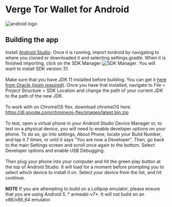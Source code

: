 Verge Tor Wallet for Android
============================

<p align="left"><img src="https://image.pngaaa.com/864/15864-small.png" alt="android logo"></p>

## Building the app

Install [Android Studio](https://developer.android.com/sdk/installing/studio.html). Once it is
running, import tordroid by navigating to where you cloned or downloaded it and selecting
settings.gradle. When it is finished importing, click on the SDK Manager ![SDK Manager](https://developer.android.com/images/tools/sdk-manager-studio.png). 
You will want to install SDK version 31.
<br/><br/>
Make sure that you have JDK 11 installed before building. 
You can get it [here from Oracle (login required)](https://www.oracle.com/pk/java/technologies/javase/jdk11-archive-downloads.html). 
Once you have that installed, navigate to File > Project Structure > SDK Location and change the path of your current JDK to 
the path of the new JDK.
<br/><br/>
To work with on ChromeOS flex, download chromeOS here: https://dl.google.com/chromeos-flex/images/latest.bin.zip
<br/><br/>
To test, open a virtual phone in your Android Studio Device Manager or, to test on a physical device, 
you will need to enable developer options on your phone. To do so, go into settings, About Phone, 
locate your Build Number, and tap it 7 times, or until it says "You are now a Developer". Then, 
go back to the main Settings screen and scroll once again to the bottom. Select Developer options 
and enable USB Debugging.
<br/><br/>
Then plug your phone into your computer and hit the green play button at the top of
Android Studio. It will load for a moment before prompting you to select which device to install
it on. Select your device from the list, and hit continue.
<br/><br/>
**NOTE**
If you are attempting to build on a Lollipop emulator, please ensure that you are using *Android 5.*.* armeabi-v7*. 
It will not build on an x86/x86_64 emulator.
